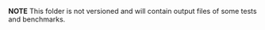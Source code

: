 

**NOTE** This folder is not versioned and will contain output files of some tests and benchmarks.

